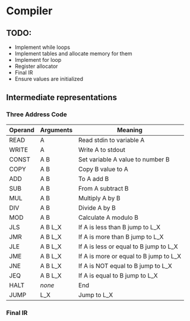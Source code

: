 # Compiler

## TODO:
* Implement while loops
* Implement tables and allocate memory for them
* Implement for loop
* Register allocator
* Final IR
* Ensure values are initialized

##  Intermediate representations

### Three Address Code
| Operand | Arguments | Meaning |
| --- | --- | --- |
| READ | A | Read stdin to variable A |
| WRITE | A | Write A to stdout |
| CONST | A B | Set variable A value to number B |
| COPY | A B | Copy B value to A |
| ADD | A B | To A add B |
| SUB | A B | From A subtract B |
| MUL | A B | Multiply A by B |
| DIV | A B | Divide A by B |
| MOD | A B | Calculate A modulo B |
| JLS | A B L_X | If A is less than B jump to L_X |
| JMR | A B L_X | If A is more than B jump to L_X |
| JLE | A B L_X | If A is less or equal to B jump to L_X |
| JME | A B L_X | If A is more or equal to B jump to L_X |
| JNE | A B L_X | If A is NOT equal to B jump to L_X |
| JEQ | A B L_X | If A is equal to B jump to L_X |
| HALT | _none_ | End |
| JUMP | L_X | Jump to L_X |
### Final IR
